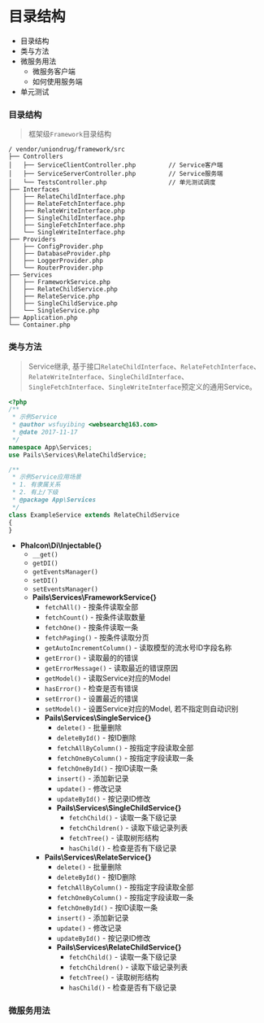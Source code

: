 # 目录结构

* 目录结构
* 类与方法
* 微服务用法
    * 微服务客户端
    * 如何使用服务端
* 单元测试


### 目录结构

> 框架级`Framework`目录结构

```text
/ vendor/uniondrug/framework/src
├── Controllers
│   ├── ServiceClientController.php         // Service客户端
│   ├── ServiceServerController.php         // Service服务端
│   └── TestsController.php                 // 单元测试调度
├── Interfaces
│   ├── RelateChildInterface.php
│   ├── RelateFetchInterface.php
│   ├── RelateWriteInterface.php
│   ├── SingleChildInterface.php
│   ├── SingleFetchInterface.php
│   └── SingleWriteInterface.php
├── Providers
│   ├── ConfigProvider.php
│   ├── DatabaseProvider.php
│   ├── LoggerProvider.php
│   └── RouterProvider.php
├── Services
│   ├── FrameworkService.php
│   ├── RelateChildService.php
│   ├── RelateService.php
│   ├── SingleChildService.php
│   └── SingleService.php
├── Application.php
└── Container.php
```


### 类与方法

> Service继承, 基于接口`RelateChildInterface`、`RelateFetchInterface`、`RelateWriteInterface`、`SingleChildInterface`、`SingleFetchInterface`、`SingleWriteInterface`预定义的通用Service。

```php
<?php
/**
 * 示例Service
 * @author wsfuyibing <websearch@163.com>
 * @date 2017-11-17
 */
namespace App\Services;
use Pails\Services\RelateChildService;

/**
 * 示例Service应用场景
 * 1. 有隶属关系
 * 2. 有上/下级
 * @package App\Services
 */
class ExampleService extends RelateChildService
{
}
```

* **Phalcon\Di\Injectable{}**
    * `__get()`
    * `getDI()`
    * `getEventsManager()`
    * `setDI()`
    * `setEventsManager()`
    * **Pails\Services\FrameworkService{}**
        * `fetchAll()` - 按条件读取全部
        * `fetchCount()` - 按条件读取数量
        * `fetchOne()` - 按条件读取一条
        * `fetchPaging()` - 按条件读取分页
        * `getAutoIncrementColumn()` - 读取模型的流水号ID字段名称
        * `getError()` - 读取最的的错误
        * `getErrorMessage()` - 读取最近的错误原因
        * `getModel()` - 读取Service对应的Model
        * `hasError()` - 检查是否有错误
        * `setError()` - 设置最近的错误
        * `setModel()` - 设置Service对应的Model, 若不指定则自动识别
        * **Pails\Services\SingleService{}**
            * `delete()` - 批量删除
            * `deleteById()` - 按ID删除
            * `fetchAllByColumn()` - 按指定字段读取全部
            * `fetchOneByColumn()` - 按指定字段读取一条
            * `fetchOneById()` - 按ID读取一条
            * `insert()` - 添加新记录
            * `update()` - 修改记录
            * `updateById()` - 按记录ID修改
            * **Pails\Services\SingleChildService{}**
                * `fetchChild()` - 读取一条下级记录
                * `fetchChildren()` - 读取下级记录列表
                * `fetchTree()` - 读取树形结构
                * `hasChild()` - 检查是否有下级记录
        * **Pails\Services\RelateService{}**
            * `delete()` - 批量删除
            * `deleteById()` - 按ID删除
            * `fetchAllByColumn()` - 按指定字段读取全部
            * `fetchOneByColumn()` - 按指定字段读取一条
            * `fetchOneById()` - 按ID读取一条
            * `insert()` - 添加新记录
            * `update()` - 修改记录
            * `updateById()` - 按记录ID修改
            * **Pails\Services\RelateChildService{}**
                * `fetchChild()` - 读取一条下级记录
                * `fetchChildren()` - 读取下级记录列表
                * `fetchTree()` - 读取树形结构
                * `hasChild()` - 检查是否有下级记录


### 微服务用法

